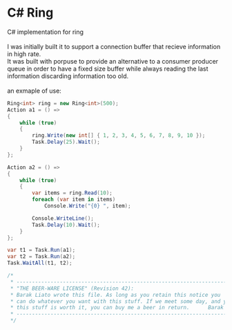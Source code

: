 # C# Ring <br />
C# implementation for ring <br />
<br />
I was initially built it to support a connection buffer that recieve information in high rate. <br />
It was built with porpuse to provide an alternative to a consumer producer queue in order to have a fixed size buffer while always
reading the last information discarding information too old. <br />
<br />
an exmaple of use:<br />
```C#
Ring<int> ring = new Ring<int>(500);
Action a1 = () =>
{
    while (true)
    {
        ring.Write(new int[] { 1, 2, 3, 4, 5, 6, 7, 8, 9, 10 });
        Task.Delay(25).Wait();
    }
};

Action a2 = () =>
{
    while (true)
    {
        var items = ring.Read(10);
        foreach (var item in items)
            Console.Write("{0} ", item);

        Console.WriteLine();
        Task.Delay(10).Wait();
    }
};

var t1 = Task.Run(a1);
var t2 = Task.Run(a2);
Task.WaitAll(t1, t2);

/*
 * ----------------------------------------------------------------------------
 * "THE BEER-WARE LICENSE" (Revision 42):
 * Barak Liato wrote this file. As long as you retain this notice you
 * can do whatever you want with this stuff. If we meet some day, and you think
 * this stuff is worth it, you can buy me a beer in return.      Barak Liato
 * ----------------------------------------------------------------------------
 */
```
